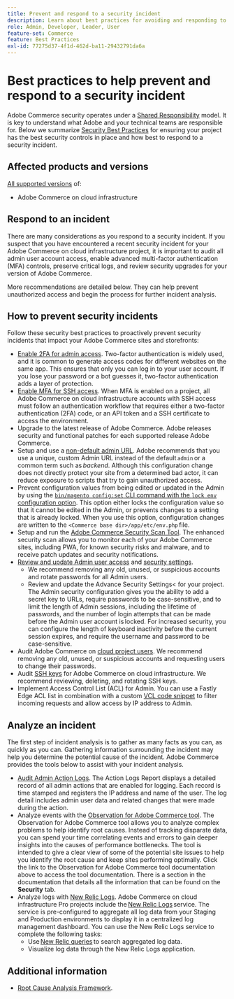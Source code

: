 ```yaml
---
title: Prevent and respond to a security incident
description: Learn about best practices for avoiding and responding to security incidents in your Adobe Commerce on cloud infrastructure project.
role: Admin, Developer, Leader, User
feature-set: Commerce
feature: Best Practices
exl-id: 77275d37-4f1d-462d-ba11-29432791da6a
---
```

# Best practices to help prevent and respond to a security incident

Adobe Commerce security operates under a [Shared Responsibility](https://www.adobe.com/content/dam/cc/en/trust-center/ungated/whitepapers/experience-cloud/adobe-commerce-shared-responsibility-guide.pdf) model. It is key to understand what Adobe and your technical teams are responsible for. Below we summarize [Security Best Practices](https://www.adobe.com/content/dam/cc/en/security/pdfs/Adobe-Magento-Commerce-Best-Practices-Guide.pdf) for ensuring your project has the best security controls in place and how best to respond to a security incident.

## Affected products and versions

[All supported versions](../../../release/versions.md) of:

- Adobe Commerce on cloud infrastructure

## Respond to an incident

There are many considerations as you respond to a security incident. If you suspect that you have encountered a recent security incident for your Adobe Commerce on cloud infrastructure project, it is important to audit all admin user account access, enable advanced multi-factor authentication (MFA) controls, preserve critical logs, and review security upgrades for your version of Adobe Commerce.

More recommendations are detailed below. They can help prevent unauthorized access and begin the process for further incident analysis.

## How to prevent security incidents

Follow these security best practices to proactively prevent security incidents that impact your Adobe Commerce sites and storefronts:

- [Enable 2FA for admin access](https://docs.magento.com/user-guide/stores/security-two-factor-authentication.html).
    Two-factor authentication is widely used, and it is common to generate access codes for different websites on the same app. This ensures that only you can log in to your user account. If you lose your password or a bot guesses it, two-factor authentication adds a layer of protection.
- [Enable MFA for SSH access](https://devdocs.magento.com/cloud/project/project-enable-mfa-enforcement.html).
    When MFA is enabled on a project, all Adobe Commerce on cloud infrastructure accounts with SSH access must follow an authentication workflow that requires either a two-factor authentication (2FA) code, or an API token and a SSH certificate to access the environment.
- Upgrade to the latest release of Adobe Commerce.
    Adobe releases security and functional patches for each supported release Adobe Commerce.
- Setup and use a [non-default admin URL](https://docs.magento.com/user-guide/stores/store-urls-custom-admin.html).
    Adobe recommends that you use a unique, custom Admin URL instead of the default `admin` or a common term such as *backend*. Although this configuration change does not directly protect your site from a determined bad actor, it can reduce exposure to scripts that try to gain unauthorized access.
- Prevent configuration values from being edited or updated in the Admin by using the  [`bin/magento config:set` CLI command with the `lock env` configuration option](https://experienceleague.adobe.com/docs/commerce-operations/configuration-guide/cli/configuration-management/set-configuration-values.html#set-configuration-values-that-cannot-be-edited-in-the-admin). This option either locks the configuration value so that it cannot be edited in the Admin, or prevents changes to a setting that is already locked. When you use this option, configuration changes are written to the `<Commerce base dir>/app/etc/env.php` file.
- Setup and run the [Adobe Commerce Security Scan Tool](https://docs.magento.com/user-guide/magento/security-scan.html).
    The enhanced security scan allows you to monitor each of your Adobe Commerce sites, including PWA, for known security risks and malware, and to receive patch updates and security notifications.
- [Review and update Admin user access](https://docs.magento.com/user-guide/system/permissions-users-all.html) and [security settings](https://docs.magento.com/user-guide/stores/security-admin.html).
  - We recommend removing any old, unused, or suspicious accounts and rotate passwords for all Admin users.
  - Review and update the Advance Security Settings< for your project. The Admin security configuration gives you the ability to add a secret key to URLs, require passwords to be case-sensitive, and to limit the length of Admin sessions, including the lifetime of passwords, and the number of login attempts that can be made before the Admin user account is locked. For increased security, you can configure the length of keyboard inactivity before the current session expires, and require the username and password to be case-sensitive.
- Audit Adobe Commerce on [cloud project users](https://devdocs.magento.com/cloud/project/user-admin.html).
    We recommend removing any old, unused, or suspicious accounts and requesting users to change their passwords.
- Audit [SSH keys](https://devdocs.magento.com/cloud/before/before-workspace-ssh.html) for Adobe Commerce on cloud infrastructure.
    We recommend reviewing, deleting, and rotating SSH keys.
- Implement Access Control List (ACL) for Admin.
    You can use a Fastly Edge ACL list in combination with a custom [VCL code snippet](https://devdocs.magento.com/cloud/cdn/fastly-vcl-allowlist.html#vcl) to filter incoming requests and allow access by IP address to Admin.

## Analyze an incident

The first step of incident analysis is to gather as many facts as you can, as quickly as you can. Gathering information surrounding the incident may help you determine the potential cause of the incident. Adobe Commerce provides the tools below to assist with your incident analysis.

- [Audit Admin Action Logs](https://docs.magento.com/user-guide/system/action-log-report.html).
    The Action Logs Report displays a detailed record of all admin actions that are enabled for logging. Each record is time stamped and registers the IP address and name of the user. The log detail includes admin user data and related changes that were made during the action.
- Analyze events with the [Observation for Adobe Commerce tool](https://experienceleague.adobe.com/docs/commerce-operations/tools/observation-for-adobe-commerce/intro.html?lang=en).
    The Observation for Adobe Commerce tool allows you to analyze complex problems to help identify root causes. Instead of tracking disparate data, you can spend your time correlating events and errors to gain deeper insights into the causes of performance bottlenecks.
    The tool is intended to give a clear view of some of the potential site issues to help you identify the root cause and keep sites performing optimally. Click the link to the Observation for Adobe Commerce tool documentation above to access the tool documentation. There is a section in the documentation that details all the information that can be found on the **Security** tab.
- Analyze logs with [New Relic Logs](https://devdocs.magento.com/cloud/project/new-relic.html#new-relic-logs). Adobe Commerce on cloud infrastructure Pro projects include the [New Relic Logs](https://docs.newrelic.com/docs/logs/new-relic-logs/get-started/introduction-new-relic-logs) service. The service is pre-configured to aggregate all log data from your Staging and Production environments to display it in a centralized log management dashboard.
    You can use the New Relic Logs service to complete the following tasks:
  - Use [New Relic queries](https://docs.newrelic.com/docs/logs/new-relic-logs/ui-data/query-syntax-logs) to search aggregated log data.
  - Visualize log data through the New Relic Logs application.

## Additional information

- [Root Cause Analysis Framework](https://sansec.io/kb/incident-response/magento-root-cause-analysis).
